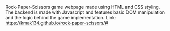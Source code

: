 Rock-Paper-Scissors game webpage made using HTML and CSS styling. The backend is made with Javascript and features basic DOM manipulation 
and the logic behind the game implementation. Link: https://kmak134.github.io/rock-paper-scissors/#
